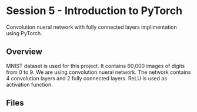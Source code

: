 # Session 5 - Introduction to PyTorch
Convolution nueral network with fully connected layers implimentation using PyTorch.

## Overview
MNIST dataset is used for this project. It contains 60,000 images of digits from 0 to 9. We are
using convolution nueral network. The network contains 4 convolution layers and 2 fully connected
layers. ReLU is used as activation function. 

## Files
